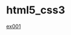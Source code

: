 # html5_css3

<a href="https://spaulfb.github.io/html5_css3/ex001/index.html" target="_blank">ex001</a>
